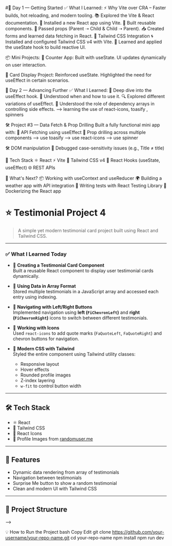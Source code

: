 #📅 Day 1 — Getting Started
✅ What I Learned:
⚡ Why Vite over CRA – Faster builds, hot reloading, and modern tooling.
📚 Explored the Vite & React documentation.
🔧 Installed a new React app using Vite.
🧩 Built reusable components.
🔁 Passed props (Parent ➝ Child & Child ➝ Parent).
📥 Created forms and learned data fetching in React.
🎨 Tailwind CSS Integration
🌀 Installed and configured Tailwind CSS v4 with Vite.
🧠 Learned and applied the useState hook to build reactive UI.

📦 Mini Projects:
📌 Counter App:
Built with useState.
UI updates dynamically on user interaction.

📌 Card Display Project:
Reinforced useState.
Highlighted the need for useEffect in certain scenarios.

📅 Day 2 — Advancing Further
✅ What I Learned:
🔄 Deep dive into the useEffect hook.
🧠 Understood when and how to use it.
🔍 Explored different variations of useEffect.
🎯 Understood the role of dependency arrays in controlling side effects.
--> learning the use of react-icons, toasify , spinners 

🛠️ Project #3 — Data Fetch & Prop Drilling
Built a fully functional mini app with:
📡 API Fetching using useEffect
🔁 Prop drilling across multiple components
--> use toasify
--> use react-icons
--> use spinner


🛠️ DOM manipulation
🐞 Debugged case-sensitivity issues (e.g., Title ≠ title)


🔧 Tech Stack
⚛️ React
⚡ Vite
🎨 Tailwind CSS v4
🧠 React Hooks (useState, useEffect)
🌐 REST APIs

🧭 What's Next?
📦 Working with useContext and useReducer
🌍 Building a weather app with API integration
🧪 Writing tests with React Testing Library
🐳 Dockerizing the React app


<!-- ------------------------------------------day 3 of Learning React------------------->
# ⭐ Testimonial Project 4

> A simple yet modern testimonial card project built using React and Tailwind CSS.

---

### ✅ What I Learned Today

- 🔸 **Creating a Testimonial Card Component**  
  Built a reusable React component to display user testimonial cards dynamically.

- 🔸 **Using Data in Array Format**  
  Stored multiple testimonials in a JavaScript array and accessed each entry using indexing.

- 🔸 **Navigating with Left/Right Buttons**  
  Implemented navigation using **left (`FiChevronLeft`)** and **right (`FiChevronRight`)** icons to switch between different testimonials.

- 🔸 **Working with Icons**  
  Used `react-icons` to add quote marks (`FaQuoteLeft`, `FaQuoteRight`) and chevron buttons for navigation.

- 🔸 **Modern CSS with Tailwind**  
  Styled the entire component using Tailwind utility classes:
  - Responsive layout
  - Hover effects
  - Rounded profile images
  - Z-index layering
  - `w-fit` to control button width

---

## 🛠️ Tech Stack

- ⚛️ React
- 💨 Tailwind CSS
- 🎨 React Icons
- 👤 Profile Images from [randomuser.me](https://randomuser.me)

---

## 🚀 Features

- Dynamic data rendering from array of testimonials
- Navigation between testimonials
- Surprise Me button to show a random testimonial
- Clean and modern UI with Tailwind CSS

---

## 📁 Project Structure

 -->

💡 How to Run the Project
bash
Copy
Edit
git clone https://github.com/your-username/your-repo-name.git
cd your-repo-name
npm install
npm run dev




